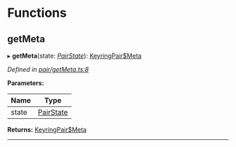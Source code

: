 

# Functions

<a id="getmeta"></a>

##  getMeta

▸ **getMeta**(state: *[PairState](_pair_types_.md#pairstate)*): [KeyringPair$Meta](_types_.md#keyringpair_meta)

*Defined in [pair/getMeta.ts:8](https://github.com/polkadot-js/common/blob/0e30c48/packages/keyring/src/pair/getMeta.ts#L8)*

**Parameters:**

| Name | Type |
| ------ | ------ |
| state | [PairState](_pair_types_.md#pairstate) |

**Returns:** [KeyringPair$Meta](_types_.md#keyringpair_meta)

___

